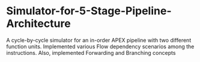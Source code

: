 # Simulator-for-5-Stage-Pipeline-Architecture
A cycle-by-cycle simulator for an in-order APEX pipeline with two different function units.
Implemented various Flow dependency scenarios among the instructions. Also, implemented
Forwarding and Branching concepts

